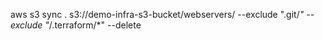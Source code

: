 aws s3 sync . s3://demo-infra-s3-bucket/webservers/ --exclude ".git/*" --exclude "*/.terraform/*" --delete

